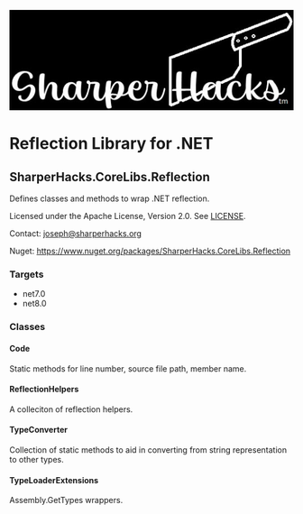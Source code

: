 ![SharperHacks logo](SHLLC-Logo.jpg)
# Reflection Library for .NET
## SharperHacks.CoreLibs.Reflection

Defines classes and methods to wrap .NET reflection.

Licensed under the Apache License, Version 2.0. See [LICENSE](LICENSE).

Contact: joseph@sharperhacks.org

Nuget: https://www.nuget.org/packages/SharperHacks.CoreLibs.Reflection

### Targets
- net7.0
- net8.0

### Classes

#### Code
Static methods for line number, source file path, member name.

#### ReflectionHelpers
A colleciton of reflection helpers.

#### TypeConverter
Collection of static methods to aid in converting from string representation to other types.

#### TypeLoaderExtensions
Assembly.GetTypes wrappers.




